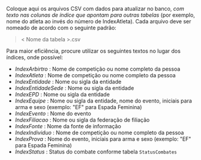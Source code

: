 
Coloque aqui os arquivos CSV com dados para atualizar no banco, *com texto nas colunas de índice que apontam para outras tabelas* (por exemplo, nome do atleta ao invés do número de IndexAtleta). Cada arquivo deve ser nomeado de acordo com o seguinte padrão:

> < Nome da tabela >.csv

Para maior eficiência, procure utilizar os seguintes textos no lugar dos índices, onde possível:

- _IndexArbirtro_ : Nome de competição ou nome completo da pessoa
- _IndexAtleta_ : Nome de competição ou nome completo da pessoa
- _IndexEntidade_ : Nome ou sigla da entidade
- _IndexEntidadeSede_ : Nome ou sigla da entidade
- _IndexEPD_ : Nome ou sigla da entidade
- _IndexEquipe_ : Nome ou sigla da entidade, nome do evento, iniciais para arma e sexo (exemplo: "EF" para Espada Feminina)
- _IndexEvento_ : Nome do evento
- _IndexFiliacao_ : Nome ou sigla da federação de filiação
- _IndexFonte_ : Nome da fonte de informação
- _IndexIndividuo_ : Nome de competição ou nome completo da pessoa
- _IndexProva_ : Nome do evento, iniciais para arma e sexo (exemplo: "EF" para Espada Feminina)
- _IndexStatus_ : Status do combate conforme tabela `StatusCombates`
